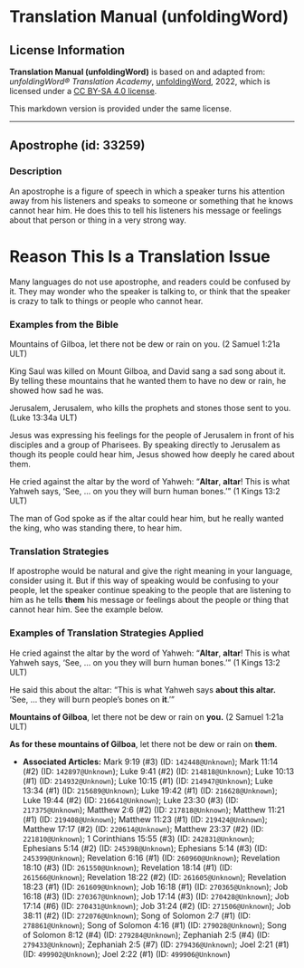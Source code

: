 # Translation Manual (unfoldingWord)

## License Information

**Translation Manual (unfoldingWord)** is based on and adapted from: _unfoldingWord® Translation Academy_, [unfoldingWord](https://unfoldingword.org/utw), 2022, which is licensed under a [CC BY-SA 4.0 license](https://creativecommons.org/licenses/by-sa/4.0/legalcode.en).

This markdown version is provided under the same license.



--------------------------------

## Apostrophe (id: 33259)

### Description

An apostrophe is a figure of speech in which a speaker turns his attention away from his listeners and speaks to someone or something that he knows cannot hear him. He does this to tell his listeners his message or feelings about that person or thing in a very strong way.

Reason This Is a Translation Issue
==================================

Many languages do not use apostrophe, and readers could be confused by it. They may wonder who the speaker is talking to, or think that the speaker is crazy to talk to things or people who cannot hear.

### Examples from the Bible

Mountains of Gilboa, let there not be dew or rain on you. (2 Samuel 1:21a ULT)

King Saul was killed on Mount Gilboa, and David sang a sad song about it. By telling these mountains that he wanted them to have no dew or rain, he showed how sad he was.

Jerusalem, Jerusalem, who kills the prophets and stones those sent to you. (Luke 13:34a ULT)

Jesus was expressing his feelings for the people of Jerusalem in front of his disciples and a group of Pharisees. By speaking directly to Jerusalem as though its people could hear him, Jesus showed how deeply he cared about them.

He cried against the altar by the word of Yahweh: “**Altar**, **altar**! This is what Yahweh says, ‘See, … on you they will burn human bones.’” (1 Kings 13:2 ULT)

The man of God spoke as if the altar could hear him, but he really wanted the king, who was standing there, to hear him.

### Translation Strategies

If apostrophe would be natural and give the right meaning in your language, consider using it. But if this way of speaking would be confusing to your people, let the speaker continue speaking to the people that are listening to him as he tells **them** his message or feelings about the people or thing that cannot hear him. See the example below.

### Examples of Translation Strategies Applied

He cried against the altar by the word of Yahweh: “**Altar**, **altar**! This is what Yahweh says, ‘See, … on you they will burn human bones.’” (1 Kings 13:2 ULT)

He said this about the altar: “This is what Yahweh says **about this altar.** ‘See, … they will burn people’s bones on **it**.’”

**Mountains of Gilboa**, let there not be dew or rain on **you.** (2 Samuel 1:21a ULT)

**As for these mountains of Gilboa**, let there not be dew or rain on **them**.

* **Associated Articles:** Mark 9:19 (#3) (ID: `142448@Unknown`); Mark 11:14 (#2) (ID: `142897@Unknown`); Luke 9:41 (#2) (ID: `214818@Unknown`); Luke 10:13 (#1) (ID: `214932@Unknown`); Luke 10:15 (#1) (ID: `214947@Unknown`); Luke 13:34 (#1) (ID: `215689@Unknown`); Luke 19:42 (#1) (ID: `216628@Unknown`); Luke 19:44 (#2) (ID: `216641@Unknown`); Luke 23:30 (#3) (ID: `217375@Unknown`); Matthew 2:6 (#2) (ID: `217818@Unknown`); Matthew 11:21 (#1) (ID: `219408@Unknown`); Matthew 11:23 (#1) (ID: `219424@Unknown`); Matthew 17:17 (#2) (ID: `220614@Unknown`); Matthew 23:37 (#2) (ID: `221810@Unknown`); 1 Corinthians 15:55 (#3) (ID: `242831@Unknown`); Ephesians 5:14 (#2) (ID: `245398@Unknown`); Ephesians 5:14 (#3) (ID: `245399@Unknown`); Revelation 6:16 (#1) (ID: `260960@Unknown`); Revelation 18:10 (#3) (ID: `261550@Unknown`); Revelation 18:14 (#1) (ID: `261566@Unknown`); Revelation 18:22 (#2) (ID: `261605@Unknown`); Revelation 18:23 (#1) (ID: `261609@Unknown`); Job 16:18 (#1) (ID: `270365@Unknown`); Job 16:18 (#3) (ID: `270367@Unknown`); Job 17:14 (#3) (ID: `270428@Unknown`); Job 17:14 (#6) (ID: `270431@Unknown`); Job 31:24 (#2) (ID: `271506@Unknown`); Job 38:11 (#2) (ID: `272076@Unknown`); Song of Solomon 2:7 (#1) (ID: `278861@Unknown`); Song of Solomon 4:16 (#1) (ID: `279028@Unknown`); Song of Solomon 8:12 (#4) (ID: `279284@Unknown`); Zephaniah 2:5 (#4) (ID: `279433@Unknown`); Zephaniah 2:5 (#7) (ID: `279436@Unknown`); Joel 2:21 (#1) (ID: `499902@Unknown`); Joel 2:22 (#1) (ID: `499906@Unknown`)

